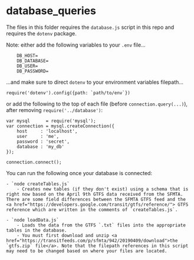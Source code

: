 # database_queries
The files in this folder requires the `database.js` script in this repo and requires the `dotenv` package.

Note: either add the following variables to your `.env` file...
```
    DB_HOST=
    DB_DATABASE=
    DB_USER=
    DB_PASSWORD=
```
...and make sure to direct `dotenv` to your environment variables filepath...

```
require('dotenv').config({path: `path/to/env`})
```
or add the following to the top of each file (before `connection.query(...)`), after removing `require('../database')`:

```
var mysql      = require('mysql');
var connection = mysql.createConnection({
    host     : 'localhost',
    user     : 'me',
    password : 'secret',
    database : 'my_db'
});

connection.connect();
```
You can run the following once your database is connected:

    - `node createTables.js`
        - Creates new tables (if they don't exist) using a schema that is right now based on the April 9th GTFS data received from the SFMTA. There are some field differences between the SFMTA GTFS feed and the <a href="https://developers.google.com/transit/gtfs/reference/"> GTFS reference which are written in the comments of `createTables.js`.

    - `node loadData.js`
        - Loads the data from the GTFS `.txt` files into the appropriate tables in the database.
        - You must first download and unzip <a href="https://transitfeeds.com/p/sfmta/942/20190409/download">the `gtfs.zip` file</a>. Note that the filepath references in this script may need to be changed based on where your files are located.
  

